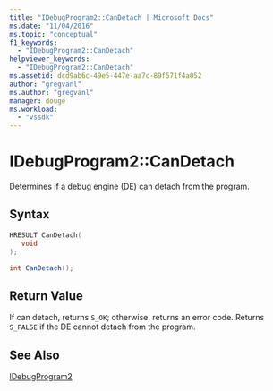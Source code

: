 ```yaml
---
title: "IDebugProgram2::CanDetach | Microsoft Docs"
ms.date: "11/04/2016"
ms.topic: "conceptual"
f1_keywords: 
  - "IDebugProgram2::CanDetach"
helpviewer_keywords: 
  - "IDebugProgram2::CanDetach"
ms.assetid: dcd9ab6c-49e5-447e-aa7c-89f571f4a052
author: "gregvanl"
ms.author: "gregvanl"
manager: douge
ms.workload: 
  - "vssdk"
---
```

# IDebugProgram2::CanDetach
Determines if a debug engine (DE) can detach from the program.  
  
## Syntax  
  
```cpp  
HRESULT CanDetach(  
   void  
);  
```  
  
```csharp  
int CanDetach();  
```  
  
## Return Value  
 If can detach, returns `S_OK`; otherwise, returns an error code. Returns `S_FALSE` if the DE cannot detach from the program.  
  
## See Also  
 [IDebugProgram2](../../../extensibility/debugger/reference/idebugprogram2.md)